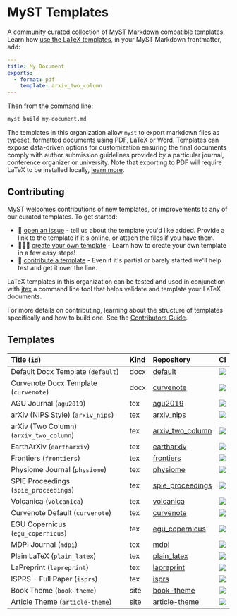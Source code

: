# MyST Templates

A community curated collection of [MyST Markdown](https://mystmd.org) compatible templates. Learn how [use the LaTeX templates](https://mystmd.org/guide/creating-pdf-documents), in your MyST Markdown frontmatter, add:

```yaml
---
title: My Document
exports:
  - format: pdf
    template: arxiv_two_column
---
```

Then from the command line:

```bash
myst build my-document.md
```

The templates in this organization allow `myst` to export markdown files as typeset, formatted documents using PDF, LaTeX or Word. Templates can expose data-driven options for customization ensuring the final documents comply with author submission guidelines provided by a particular journal, conference organizer or university. Note that exporting to PDF will require LaTeX to be installed locally, [learn more](https://mystmd.org/guide/quickstart-myst-documents).

## Contributing

MyST welcomes contributions of new templates, or improvements to any of our curated templates. To get started:

- 📝 [open an issue](https://github.com/myst-templates/templates/issues) - tell us about the template you'd like added. Provide a link to the template if it's online, or attach the files if you have them.
- 🏋🏽‍♀️ [create your own template](https://mystmd.org/jtex/create-a-latex-template) - Learn how to create your own template in a few easy steps!
- 🤝 [contribute a template](https://mystmd.org/jtex/contribute-a-template) - Even if it's partial or barely started we'll help test and get it over the line.

LaTeX templates in this organization can be tested and used in conjunction with [jtex](https://mystmd.org/jtex) a command line tool that helps validate and template your LaTeX documents.

For more details on contributing, learning about the structure of templates specifically and how to build one. See the [Contributors Guide](https://mystmd.org/jtex/contribute-a-template).

## Templates

| Title (`id`)                            | Kind | Repository                                                             | CI                                                                                                                                                                            |
| :-------------------------------------- | :--- | :--------------------------------------------------------------------- | :---------------------------------------------------------------------------------------------------------------------------------------------------------------------------- |
| Default Docx Template (`default`)       | docx | [default](https://github.com/myst-templates/docx_default)              | [![](https://github.com/myst-templates/docx_default/actions/workflows/jtex.yml/badge.svg)](https://github.com/myst-templates/docx_default/actions/workflows/jtex.yml)         |
| Curvenote Docx Template (`curvenote`)   | docx | [curvenote](https://github.com/myst-templates/curvenote_docx)          | [![](https://github.com/myst-templates/curvenote_docx/actions/workflows/jtex.yml/badge.svg)](https://github.com/myst-templates/curvenote_docx/actions/workflows/jtex.yml)     |
| AGU Journal (`agu2019`)                 | tex  | [agu2019](https://github.com/myst-templates/agu2019)                   | [![](https://github.com/myst-templates/agu2019/actions/workflows/jtex.yml/badge.svg)](https://github.com/myst-templates/agu2019/actions/workflows/jtex.yml)                   |
| arXiv (NIPS Style) (`arxiv_nips`)       | tex  | [arxiv_nips](https://github.com/myst-templates/arxiv_nips)             | [![](https://github.com/myst-templates/arxiv_nips/actions/workflows/jtex.yml/badge.svg)](https://github.com/myst-templates/arxiv_nips/actions/workflows/jtex.yml)             |
| arXiv (Two Column) (`arxiv_two_column`) | tex  | [arxiv_two_column](https://github.com/myst-templates/arxiv_two_column) | [![](https://github.com/myst-templates/arxiv_two_column/actions/workflows/jtex.yml/badge.svg)](https://github.com/myst-templates/arxiv_two_column/actions/workflows/jtex.yml) |
| EarthArXiv (`eartharxiv`)               | tex  | [eartharxiv](https://github.com/myst-templates/eartharxiv)             | [![](https://github.com/myst-templates/eartharxiv/actions/workflows/jtex.yml/badge.svg)](https://github.com/myst-templates/eartharxiv/actions/workflows/jtex.yml)             |
| Frontiers (`frontiers`)                 | tex  | [frontiers](https://github.com/myst-templates/frontiers)               | [![](https://github.com/myst-templates/frontiers/actions/workflows/jtex.yml/badge.svg)](https://github.com/myst-templates/frontiers/actions/workflows/jtex.yml)               |
| Physiome Journal (`physiome`)           | tex  | [physiome](https://github.com/myst-templates/physiome)                 | [![](https://github.com/myst-templates/physiome/actions/workflows/jtex.yml/badge.svg)](https://github.com/myst-templates/physiome/actions/workflows/jtex.yml)                 |
| SPIE Proceedings (`spie_proceedings`)   | tex  | [spie_proceedings](https://github.com/myst-templates/spie_proceedings) | [![](https://github.com/myst-templates/spie_proceedings/actions/workflows/jtex.yml/badge.svg)](https://github.com/myst-templates/spie_proceedings/actions/workflows/jtex.yml) |
| Volcanica (`volcanica`)                 | tex  | [volcanica](https://github.com/myst-templates/volcanica)               | [![](https://github.com/myst-templates/volcanica/actions/workflows/jtex.yml/badge.svg)](https://github.com/myst-templates/volcanica/actions/workflows/jtex.yml)               |
| Curvenote Default (`curvenote`)         | tex  | [curvenote](https://github.com/myst-templates/curvenote)               | [![](https://github.com/myst-templates/curvenote/actions/workflows/jtex.yml/badge.svg)](https://github.com/myst-templates/curvenote/actions/workflows/jtex.yml)               |
| EGU Copernicus (`egu_copernicus`)       | tex  | [egu_copernicus](https://github.com/myst-templates/egu_copernicus)     | [![](https://github.com/myst-templates/egu_copernicus/actions/workflows/jtex.yml/badge.svg)](https://github.com/myst-templates/egu_copernicus/actions/workflows/jtex.yml)     |
| MDPI Journal (`mdpi`)                   | tex  | [mdpi](https://github.com/myst-templates/mdpi)                         | [![](https://github.com/myst-templates/mdpi/actions/workflows/jtex.yml/badge.svg)](https://github.com/myst-templates/mdpi/actions/workflows/jtex.yml)                         |
| Plain LaTeX (`plain_latex`)             | tex  | [plain_latex](https://github.com/myst-templates/plain_latex)           | [![](https://github.com/myst-templates/plain_latex/actions/workflows/jtex.yml/badge.svg)](https://github.com/myst-templates/plain_latex/actions/workflows/jtex.yml)           |
| LaPreprint (`lapreprint`)               | tex  | [lapreprint](https://github.com/myst-templates/lapreprint)             | [![](https://github.com/myst-templates/lapreprint/actions/workflows/jtex.yml/badge.svg)](https://github.com/myst-templates/lapreprint/actions/workflows/jtex.yml)             |
| ISPRS - Full Paper (`isprs`)            | tex  | [isprs](https://github.com/myst-templates/isprs)                       | [![](https://github.com/myst-templates/isprs/actions/workflows/jtex.yml/badge.svg)](https://github.com/myst-templates/isprs/actions/workflows/jtex.yml)                       |
| Book Theme (`book-theme`)               | site | [book-theme](https://github.com/myst-templates/book-theme)             | [![](https://github.com/myst-templates/book-theme/actions/workflows/jtex.yml/badge.svg)](https://github.com/myst-templates/book-theme/actions/workflows/jtex.yml)             |
| Article Theme (`article-theme`)         | site | [article-theme](https://github.com/myst-templates/article-theme)       | [![](https://github.com/myst-templates/article-theme/actions/workflows/jtex.yml/badge.svg)](https://github.com/myst-templates/article-theme/actions/workflows/jtex.yml)       |
